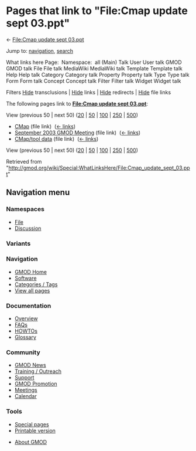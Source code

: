 <div id="mw-page-base" class="noprint">

</div>

<div id="mw-head-base" class="noprint">

</div>

<div id="content" class="mw-body" role="main">

<span id="top"></span>

<div id="mw-js-message" style="display:none;">

</div>



# <span dir="auto">Pages that link to "File:Cmap update sept 03.ppt"</span>

<div id="bodyContent">

<div id="contentSub">

← [File:Cmap update sept
03.ppt](/wiki/File:Cmap_update_sept_03.ppt "File:Cmap update sept 03.ppt")

</div>

<div id="jump-to-nav" class="mw-jump">

Jump to: [navigation](#mw-navigation), [search](#p-search)

</div>

<div id="mw-content-text">

What links here Page:  Namespace:  all (Main) Talk User User talk GMOD
GMOD talk File File talk MediaWiki MediaWiki talk Template Template talk
Help Help talk Category Category talk Property Property talk Type Type
talk Form Form talk Concept Concept talk Filter Filter talk Widget
Widget talk

Filters
[Hide](/mediawiki/index.php?title=Special:WhatLinksHere/File:Cmap_update_sept_03.ppt&hidetrans=1 "Special:WhatLinksHere/File:Cmap update sept 03.ppt")
transclusions \|
[Hide](/mediawiki/index.php?title=Special:WhatLinksHere/File:Cmap_update_sept_03.ppt&hidelinks=1 "Special:WhatLinksHere/File:Cmap update sept 03.ppt")
links \|
[Hide](/mediawiki/index.php?title=Special:WhatLinksHere/File:Cmap_update_sept_03.ppt&hideredirs=1 "Special:WhatLinksHere/File:Cmap update sept 03.ppt")
redirects \|
[Hide](/mediawiki/index.php?title=Special:WhatLinksHere/File:Cmap_update_sept_03.ppt&hideimages=1 "Special:WhatLinksHere/File:Cmap update sept 03.ppt")
file links

The following pages link to **[File:Cmap update sept
03.ppt](/wiki/File:Cmap_update_sept_03.ppt "File:Cmap update sept 03.ppt")**:

View (previous 50 \| next 50)
([20](/mediawiki/index.php?title=Special:WhatLinksHere/File:Cmap_update_sept_03.ppt&limit=20 "Special:WhatLinksHere/File:Cmap update sept 03.ppt")
\|
[50](/mediawiki/index.php?title=Special:WhatLinksHere/File:Cmap_update_sept_03.ppt&limit=50 "Special:WhatLinksHere/File:Cmap update sept 03.ppt")
\|
[100](/mediawiki/index.php?title=Special:WhatLinksHere/File:Cmap_update_sept_03.ppt&limit=100 "Special:WhatLinksHere/File:Cmap update sept 03.ppt")
\|
[250](/mediawiki/index.php?title=Special:WhatLinksHere/File:Cmap_update_sept_03.ppt&limit=250 "Special:WhatLinksHere/File:Cmap update sept 03.ppt")
\|
[500](/mediawiki/index.php?title=Special:WhatLinksHere/File:Cmap_update_sept_03.ppt&limit=500 "Special:WhatLinksHere/File:Cmap update sept 03.ppt"))

- [CMap](/wiki/CMap "CMap") (file link) ‎
  <span class="mw-whatlinkshere-tools">([←
  links](/mediawiki/index.php?title=Special:WhatLinksHere&target=CMap "Special:WhatLinksHere"))</span>
- [September 2003 GMOD
  Meeting](/wiki/September_2003_GMOD_Meeting "September 2003 GMOD Meeting")
  (file link) ‎ <span class="mw-whatlinkshere-tools">([←
  links](/mediawiki/index.php?title=Special:WhatLinksHere&target=September+2003+GMOD+Meeting "Special:WhatLinksHere"))</span>
- [CMap/tool data](/wiki/CMap/tool_data "CMap/tool data") (file link) ‎
  <span class="mw-whatlinkshere-tools">([←
  links](/mediawiki/index.php?title=Special:WhatLinksHere&target=CMap%2Ftool+data "Special:WhatLinksHere"))</span>

View (previous 50 \| next 50)
([20](/mediawiki/index.php?title=Special:WhatLinksHere/File:Cmap_update_sept_03.ppt&limit=20 "Special:WhatLinksHere/File:Cmap update sept 03.ppt")
\|
[50](/mediawiki/index.php?title=Special:WhatLinksHere/File:Cmap_update_sept_03.ppt&limit=50 "Special:WhatLinksHere/File:Cmap update sept 03.ppt")
\|
[100](/mediawiki/index.php?title=Special:WhatLinksHere/File:Cmap_update_sept_03.ppt&limit=100 "Special:WhatLinksHere/File:Cmap update sept 03.ppt")
\|
[250](/mediawiki/index.php?title=Special:WhatLinksHere/File:Cmap_update_sept_03.ppt&limit=250 "Special:WhatLinksHere/File:Cmap update sept 03.ppt")
\|
[500](/mediawiki/index.php?title=Special:WhatLinksHere/File:Cmap_update_sept_03.ppt&limit=500 "Special:WhatLinksHere/File:Cmap update sept 03.ppt"))

</div>

<div class="printfooter">

Retrieved from
"<http://gmod.org/wiki/Special:WhatLinksHere/File:Cmap_update_sept_03.ppt>"

</div>

<div id="catlinks" class="catlinks catlinks-allhidden">

</div>

<div class="visualClear">

</div>

</div>

</div>

<div id="mw-navigation">

## Navigation menu

<div id="mw-head">



<div id="left-navigation">

<div id="p-namespaces" class="vectorTabs" role="navigation"
aria-labelledby="p-namespaces-label">

### Namespaces

- <span id="ca-nstab-image"><a href="/wiki/File:Cmap_update_sept_03.ppt" accesskey="c"
  title="View the file page [c]">File</a></span>
- <span id="ca-talk"><a
  href="/mediawiki/index.php?title=File_talk:Cmap_update_sept_03.ppt&amp;action=edit&amp;redlink=1"
  accesskey="t"
  title="Discussion about the content page [t]">Discussion</a></span>

</div>

<div id="p-variants" class="vectorMenu emptyPortlet" role="navigation"
aria-labelledby="p-variants-label">

### 

### Variants[](#)

<div class="menu">

</div>

</div>

</div>

<div id="right-navigation">





</div>



</div>

</div>

</div>

<div id="mw-panel">

<div id="p-logo" role="banner">

<a href="/wiki/Main_Page"
style="background-image: url(http://gmod.org/images/GMOD-cogs.png);"
title="Visit the main page"></a>

</div>

<div id="p-Navigation" class="portal" role="navigation"
aria-labelledby="p-Navigation-label">

### Navigation

<div class="body">

- <span id="n-GMOD-Home">[GMOD Home](/wiki/Main_Page)</span>
- <span id="n-Software">[Software](/wiki/GMOD_Components)</span>
- <span id="n-Categories-.2F-Tags">[Categories /
  Tags](/wiki/Categories)</span>
- <span id="n-View-all-pages">[View all
  pages](/wiki/Special:AllPages)</span>

</div>

</div>

<div id="p-Documentation" class="portal" role="navigation"
aria-labelledby="p-Documentation-label">

### Documentation

<div class="body">

- <span id="n-Overview">[Overview](/wiki/Overview)</span>
- <span id="n-FAQs">[FAQs](/wiki/Category:FAQ)</span>
- <span id="n-HOWTOs">[HOWTOs](/wiki/Category:HOWTO)</span>
- <span id="n-Glossary">[Glossary](/wiki/Glossary)</span>

</div>

</div>

<div id="p-Community" class="portal" role="navigation"
aria-labelledby="p-Community-label">

### Community

<div class="body">

- <span id="n-GMOD-News">[GMOD News](/wiki/GMOD_News)</span>
- <span id="n-Training-.2F-Outreach">[Training /
  Outreach](/wiki/Training_and_Outreach)</span>
- <span id="n-Support">[Support](/wiki/Support)</span>
- <span id="n-GMOD-Promotion">[GMOD
  Promotion](/wiki/GMOD_Promotion)</span>
- <span id="n-Meetings">[Meetings](/wiki/Meetings)</span>
- <span id="n-Calendar">[Calendar](/wiki/Calendar)</span>

</div>

</div>

<div id="p-tb" class="portal" role="navigation"
aria-labelledby="p-tb-label">

### Tools

<div class="body">

- <span id="t-specialpages"><a href="/wiki/Special:SpecialPages" accesskey="q"
  title="A list of all special pages [q]">Special pages</a></span>
- <span id="t-print"><a
  href="/mediawiki/index.php?title=Special:WhatLinksHere/File:Cmap_update_sept_03.ppt&amp;printable=yes"
  rel="alternate" accesskey="p"
  title="Printable version of this page [p]">Printable version</a></span>

</div>

</div>

</div>

</div>

<div id="footer" role="contentinfo">

- <span id="footer-places-about">[About
  GMOD](/wiki/GMOD:About "GMOD:About")</span>

<!-- -->






</div>
